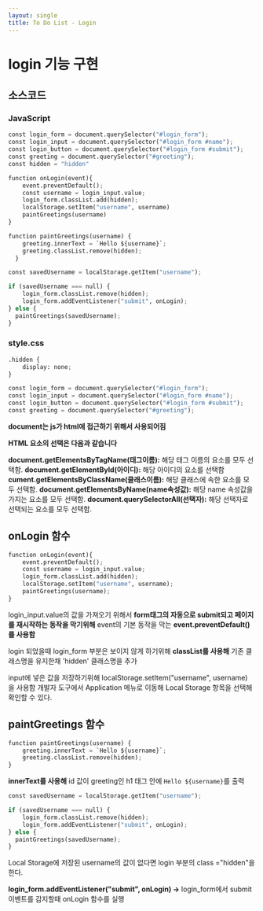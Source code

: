 ```yaml
---
layout: single
title: To Do List - Login
---
```


# login 기능 구현 

## 소스코드 

### JavaScript


```python
const login_form = document.querySelector("#login_form");
const login_input = document.querySelector("#login_form #name");
const login_button = document.querySelector("#login_form #submit");
const greeting = document.querySelector("#greeting");
const hidden = "hidden"

function onLogin(event){
    event.preventDefault();
    const username = login_input.value;
    login_form.classList.add(hidden);
    localStorage.setItem("username", username)
    paintGreetings(username)
}

function paintGreetings(username) {
    greeting.innerText = `Hello ${username}`;
    greeting.classList.remove(hidden);
  }

const savedUsername = localStorage.getItem("username");

if (savedUsername === null) {
    login_form.classList.remove(hidden);
    login_form.addEventListener("submit", onLogin);
} else {
  paintGreetings(savedUsername);
}
```

### style.css


```python
.hidden {
    display: none;
}
```


```python
const login_form = document.querySelector("#login_form");
const login_input = document.querySelector("#login_form #name");
const login_button = document.querySelector("#login_form #submit");
const greeting = document.querySelector("#greeting");
```

**document는 js가 html에 접근하기 위해서 사용되어짐**

**HTML 요소의 선택은 다음과 같습니다**

**document.getElementsByTagName(태그이름):** 해당 태그 이름의 요소를 모두 선택함.
**document.getElementById(아이디):** 해당 아이디의 요소를 선택함 
**cument.getElementsByClassName(클래스이름):** 해당 클래스에 속한 요소를 모두 선택함.
**document.getElementsByName(name속성값):** 해당 name 속성값을 가지는 요소를 모두 선택함.
**document.querySelectorAll(선택자):** 해당 선택자로 선택되는 요소를 모두 선택함.

## onLogin 함수 


```python
function onLogin(event){
    event.preventDefault();
    const username = login_input.value;
    login_form.classList.add(hidden);
    localStorage.setItem("username", username);
    paintGreetings(username);
}
```

login_input.value의 값을 가져오기 위해서 **form태그의 자동으로 submit되고 페이지를 재시작하는 동작을 막기위해** 
event의 기본 동작을 막는 **event.preventDefault()를 사용함**  
  
login 되었을때 login_form 부분은 보이지 않게 하기위해 **classList를 사용해** 기존 클래스명을 유지한채 'hidden' 클래스명을 추가 

input에 넣은 값을 저장하기위해 localStorage.setItem("username", username) 을 사용함 
개발자 도구에서 Application 메뉴로 이동해 Local Storage 항목을 선택해 확인할 수 있다. 

## paintGreetings 함수 


```python
function paintGreetings(username) {
    greeting.innerText = `Hello ${username}`;
    greeting.classList.remove(hidden);
}
```

**innerText를 사용해** id 값이 greeting인 h1 태그 안에 `Hello ${username}`를 출력 


```python
const savedUsername = localStorage.getItem("username");

if (savedUsername === null) {
    login_form.classList.remove(hidden);
    login_form.addEventListener("submit", onLogin);
} else {
  paintGreetings(savedUsername);
}
```

Local Storage에 저장된 username의 값이 없다면 login 부분의 class ="hidden"을 한다.

**login_form.addEventListener("submit", onLogin) ->** login_form에서 submit 이벤트를 감지할때 onLogin 함수를 실행  
